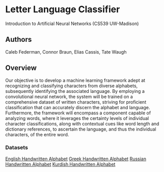 # Letter Language Classifier
Introduction to Artificial Neural Networks (CS539 UW-Madison)

## Authors 
Caleb Federman, Connor Braun, Elias Cassis, Tate Waugh

## Overview
Our objective is to develop a machine learning framework adept at recognizing and classifying characters from diverse alphabets, subsequently identifying the associated language. By employing a convolutional neural network, the system will be trained on a comprehensive dataset of written characters, striving for proficient classification that can accurately discern the alphabet and language. Furthermore, the framework will encompass a component capable of analyzing words, where it leverages the certainty levels of individual character classifications, along with contextual cues like word length and dictionary references, to ascertain the language, and thus the individual characters, of the entire word.

### Datasets
<a href="https://www.kaggle.com/datasets/mohneesh7/english-alphabets">English Handwritten Alphabet</a>
<a href="https://www.kaggle.com/datasets/katianakontolati/classification-of-handwritten-greek-letters">Greek Handwritten Alphabet</a>
<a href="https://www.kaggle.com/datasets/tatianasnwrt/russian-handwritten-letters">Russian Handwritten Alphabet</a>
<a href="https://www.kaggle.com/datasets/rebinma/central-kurdish-handwritten-characters">Kurdish Handwritten Alphabet</a>
